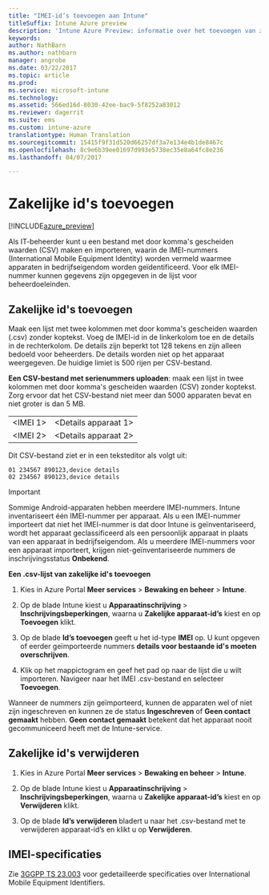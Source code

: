 ```yaml
---
title: "IMEI-id’s toevoegen aan Intune"
titleSuffix: Intune Azure preview
description: 'Intune Azure Preview: informatie over het toevoegen van zakelijke id&quot;s (IMEI-nummers) aan Microsoft Intune. '
keywords: 
author: NathBarn
ms.author: nathbarn
manager: angrobe
ms.date: 03/22/2017
ms.topic: article
ms.prod: 
ms.service: microsoft-intune
ms.technology: 
ms.assetid: 566ed16d-8030-42ee-bac9-5f8252a83012
ms.reviewer: dagerrit
ms.suite: ems
ms.custom: intune-azure
translationtype: Human Translation
ms.sourcegitcommit: 15415f9f31d520d66257df3a7e134e4b1de8467c
ms.openlocfilehash: 8c9e6b39ee01697d993e5738ec35e8a64fc8e236
ms.lasthandoff: 04/07/2017

---
```


# <a name="add-corporate-identifiers"></a>Zakelijke id's toevoegen

[!INCLUDE[azure_preview](../includes/azure_preview.md)]

Als IT-beheerder kunt u een bestand met door komma's gescheiden waarden (CSV) maken en importeren, waarin de IMEI-nummers (International Mobile Equipment Identity) worden vermeld waarmee apparaten in bedrijfseigendom worden geïdentificeerd. Voor elk IMEI-nummer kunnen gegevens zijn opgegeven in de lijst voor beheerdoeleinden.

<!-- When you upload serial numbers for company-owned iOS devices, they must be paired with a corporate enrollment profile. Devices must then be enrolled using either Apple’s device enrollment program (DEP) or Apple Configurator to have them appear as company-owned. -->

## <a name="add-corporate-identifiers"></a>Zakelijke id's toevoegen
Maak een lijst met twee kolommen met door komma's gescheiden waarden (.csv) zonder koptekst. Voeg de IMEI-id in de linkerkolom toe en de details in de rechterkolom. De details zijn beperkt tot 128 tekens en zijn alleen bedoeld voor beheerders. De details worden niet op het apparaat weergegeven. De huidige limiet is 500 rijen per CSV-bestand.

**Een CSV-bestand met serienummers uploaden**: maak een lijst in twee kolommen met door komma's gescheiden waarden (CSV) zonder koptekst. Zorg ervoor dat het CSV-bestand niet meer dan 5000 apparaten bevat en niet groter is dan 5 MB.

|||
|-|-|
|&lt;IMEI 1&gt;|&lt;Details apparaat 1&gt;|
|&lt;IMEI 2&gt;|&lt;Details apparaat 2&gt;|

Dit CSV-bestand ziet er in een teksteditor als volgt uit:

```
01 234567 890123,device details
02 234567 890123,device details
```


> [!IMPORTANT]
> Sommige Android-apparaten hebben meerdere IMEI-nummers. Intune inventariseert één IMEI-nummer per apparaat. Als u een IMEI-nummer importeert dat niet het IMEI-nummer is dat door Intune is geïnventariseerd, wordt het apparaat geclassificeerd als een persoonlijk apparaat in plaats van een apparaat in bedrijfseigendom. Als u meerdere IMEI-nummers voor een apparaat importeert, krijgen niet-geïnventariseerde nummers de inschrijvingsstatus **Onbekend**.

**Een .csv-lijst van zakelijke id's toevoegen**

1. Kies in Azure Portal **Meer services** > **Bewaking en beheer** > **Intune**.

2. Op de blade Intune kiest u **Apparaatinschrijving** > **Inschrijvingsbeperkingen**, waarna u **Zakelijke apparaat-id’s** kiest en op **Toevoegen** klikt.

3. Op de blade **Id’s toevoegen** geeft u het id-type **IMEI** op. U kunt opgeven of eerder geïmporteerde nummers **details voor bestaande id's moeten overschrijven**.  

4. Klik op het mappictogram en geef het pad op naar de lijst die u wilt importeren. Navigeer naar het IMEI .csv-bestand en selecteer **Toevoegen**.

Wanneer de nummers zijn geïmporteerd, kunnen de apparaten wel of niet zijn ingeschreven en kunnen ze de status **Ingeschreven** of **Geen contact gemaakt** hebben. **Geen contact gemaakt** betekent dat het apparaat nooit gecommuniceerd heeft met de Intune-service.

## <a name="delete--corporate-identifiers"></a>Zakelijke id's verwijderen

1. Kies in Azure Portal **Meer services** > **Bewaking en beheer** > **Intune**.

2. Op de blade Intune kiest u **Apparaatinschrijving** > **Inschrijvingsbeperkingen**, waarna u **Zakelijke apparaat-id’s** kiest en op **Verwijderen** klikt.

3. Op de blade **Id’s verwijderen** bladert u naar het .csv-bestand met te verwijderen apparaat-id’s en klikt u op **Verwijderen**.

## <a name="imei-specifications"></a>IMEI-specificaties
Zie [3GGPP TS 23.003](https://portal.3gpp.org/desktopmodules/Specifications/SpecificationDetails.aspx?specificationId=729) voor gedetailleerde specificaties over International Mobile Equipment Identifiers.


